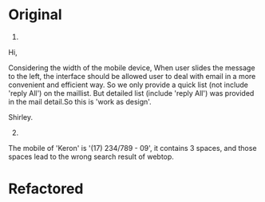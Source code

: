 # Original
1.
Hi,

Considering the width of the mobile device, When user slides the message to the left, the interface should be allowed user to deal with email in a more convenient and efficient way. So we only provide a quick list (not include 'reply All') on the maillist. But detailed list (include 'reply All') was provided  in the mail detail.So this is 'work as design'.

Shirley.

2.
The mobile of 'Keron' is '(17) 234/789 - 09', it contains 3 spaces, and those spaces lead to the wrong search result of webtop.





# Refactored








